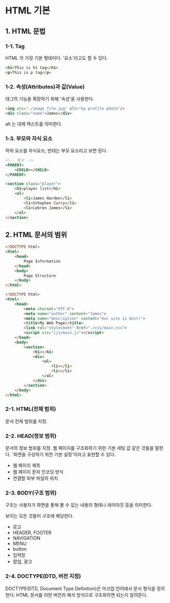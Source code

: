 # HTML 기본

## 1. HTML 문법

### 1-1. Tag

HTML 의 가장 기본 형태이다. '요소'라고도 할 수 있다.

```html
<h1>This is h1 tag</h1>
<p>This is p tag</p>
```



### 1-2. 속성(Attributes)과 값(Value)

태그의 기능을 확장하기 위해 '속성'을 사용한다.

```html
<img src="./image_file.jpg" alt="my profile photo"/>
<div class="name">James</div>
```

alt 는 대체 텍스트를 의미한다.



### 1-3. 부모와 자식 요소

하위 요소를 자식요소, 반대는 부모 요소라고 보면 된다.

```html
<!-- 형식 -->
<PARENT>
	<CHILD></CHILD>
</PARENT>

<section class="player">
    <h1>player list</h1>
    <ul>
        <li>James Harden</li>
        <li>Sthephen Curry</li>
        <li>Lebron James</li>
    </ul>
</section>
```



## 2. HTML 문서의 범위

```html
<!DOCTYPE html>
<html>
    <head>
        Page Information
    </head>
    <body>
        Page Structure
    </body>
</html>
```

```html
<!DOCTYPE html>
<html>
    <head>
        <meta charset="UTF-8">
        <meta name="author" content="James">
        <meta name="description" content="Our site is best!">
        <title>My Web Page</title>
        <link rel="stylesheet" href="./css/main.css">
        <script src="/js/main.js"></script>
    </head>
    <body>
        <section>
        	<h1></h1>
            <div>
                <ul>
                    <li></li>
                    <li></li>
                </ul>
            </div>
        </section>
    </body>
</html>
```

### 2-1. HTML(전체 범위)

문서 전체 범위를 지정.



### 2-2. HEAD(정보 범위)

문서의 정보 범위를 지정. 웹 페이지를 구조화하기 위한 기본 세팅 값 같은 것들을 말한다. '화면을 구성하기 위한 기본 설정'이라고 표현할 수 있다.

- 웹 페이지 제목
- 웹 페이지 문자 인코딩 방식
- 연결할 외부 파일의 위치



### 2-3. BODY(구조 범위)

구조는 사용자가 화면을 통해 볼 수 있는 내용의 형태나 레이아웃 등을 의미한다.

보이는 모든 것들이 구조에 해당한다.

- 로고
- HEADER, FOOTER
- NAVIGATION
- MENU
- button
- 입력창
- 팝업, 광고



### 2-4. DOCTYPE(DTD, 버전 지정)

DOCTYPE(DTD, Document Type Definition)은 마크업 언어에서 문서 형식을 정의한다. HTML 문서를 어떤 버전의 해석 방식으로 구조화하면 되는지 알려준다.
